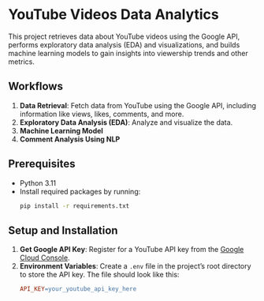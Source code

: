 # YouTube Videos Data Analytics

This project retrieves data about YouTube videos using the Google API, performs exploratory data analysis (EDA) and visualizations, and builds machine learning models to gain insights into viewership trends and other metrics.

## Workflows
1. **Data Retrieval**: Fetch data from YouTube using the Google API, including information like views, likes, comments, and more.
2. **Exploratory Data Analysis (EDA)**: Analyze and visualize the data.
3. **Machine Learning Model**
4. **Comment Analysis Using NLP**

## Prerequisites
- Python 3.11
- Install required packages by running:
  ```bash
  pip install -r requirements.txt

## Setup and Installation
1. **Get Google API Key**: Register for a YouTube API key from the [Google Cloud Console](https://console.cloud.google.com/).
2. **Environment Variables**: Create a `.env` file in the project’s root directory to store the API key. The file should look like this:
   ```makefile
   API_KEY=your_youtube_api_key_here
